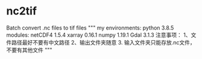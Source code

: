 # nc2tif
 Batch convert .nc files to tif files
"""
my environments:
    python 3.8.5
    modules:
        netCDF4 1.5.4
        xarray 0.16.1
        numpy 1.19.1
        Gdal 3.1.3
注意事项：
	1、文件路径最好不要有中文路径
	2、输出文件夹随意
  3. 输入文件夹只能存放.nc文件，不要有其他文件
"""
